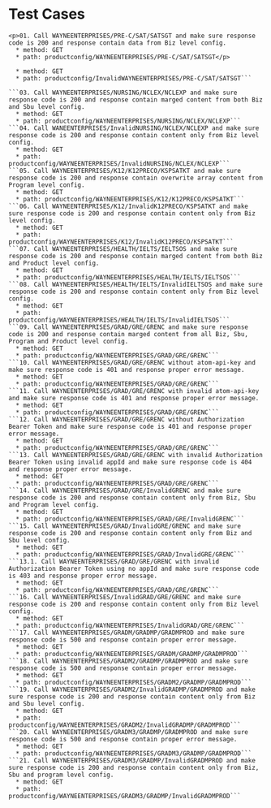 # Test Cases
```
<p>01. Call WAYNEENTERPRISES/PRE-C/SAT/SATSGT and make sure response code is 200 and response contain data from Biz level config.
  * method: GET
  * path: productconfig/WAYNEENTERPRISES/PRE-C/SAT/SATSGT</p>
```
```02. Call InvalidWAYNEENTERPRISES/PRE-C/SAT/SATSGT and make sure response code is 404 and response contain proper error message.
  * method: GET
  * path: productconfig/InvalidWAYNEENTERPRISES/PRE-C/SAT/SATSGT```

```03. Call WAYNEENTERPRISES/NURSING/NCLEX/NCLEXP and make sure response code is 200 and response contain marged content from both Biz and Sbu level config.
  * method: GET
  * path: productconfig/WAYNEENTERPRISES/NURSING/NCLEX/NCLEXP```
```04. Call WANEENTERPRISES/InvalidNURSING/NCLEX/NCLEXP and make sure response code is 200 and response contain content only from Biz level config.
  * method: GET
  * path: productconfig/WAYNEENTERPRISES/InvalidNURSING/NCLEX/NCLEXP```
```05. Call WAYNEENTERPRISES/K12/K12PRECO/KSPSATKT and make sure response code is 200 and response contain overwrite array content from Program level config.
  * method: GET
  * path: productconfig/WAYNEENTERPRISES/K12/K12PRECO/KSPSATKT```
```06. Call WAYNEENTERPRISES/K12/InvalidK12PRECO/KSPSATKT and make sure response code is 200 and response contain content only from Biz level config.
  * method: GET
  * path: productconfig/WAYNEENTERPRISES/K12/InvalidK12PRECO/KSPSATKT```
```07. Call WAYNEENTERPRISES/HEALTH/IELTS/IELTSOS and make sure response code is 200 and response contain marged content from both Biz and Product level config.
  * method: GET
  * path: productconfig/WAYNEENTERPRISES/HEALTH/IELTS/IELTSOS```
```08. Call WAYNEENTERPRISES/HEALTH/IELTS/InvalidIELTSOS and make sure response code is 200 and response contain content only from Biz level config.
  * method: GET
  * path: productconfig/WAYNEENTERPRISES/HEALTH/IELTS/InvalidIELTSOS```
```09. Call WAYNEENTERPRISES/GRAD/GRE/GRENC and make sure response code is 200 and response contain marged content from all Biz, Sbu, Program and Product level config.
  * method: GET
  * path: productconfig/WAYNEENTERPRISES/GRAD/GRE/GRENC```
```10. Call WAYNEENTERPRISES/GRAD/GRE/GRENC without atom-api-key and make sure response code is 401 and response proper error message.
  * method: GET
  * path: productconfig/WAYNEENTERPRISES/GRAD/GRE/GRENC```
```11. Call WAYNEENTERPRISES/GRAD/GRE/GRENC with invalid atom-api-key and make sure response code is 401 and response proper error message.
  * method: GET
  * path: productconfig/WAYNEENTERPRISES/GRAD/GRE/GRENC```
```12. Call WAYNEENTERPRISES/GRAD/GRE/GRENC without Authorization Bearer Token and make sure response code is 401 and response proper error message.
  * method: GET
  * path: productconfig/WAYNEENTERPRISES/GRAD/GRE/GRENC```
```13. Call WAYNEENTERPRISES/GRAD/GRE/GRENC with invalid Authorization Bearer Token using invalid appId and make sure response code is 404 and response proper error message.
  * method: GET
  * path: productconfig/WAYNEENTERPRISES/GRAD/GRE/GRENC```
```14. Call WAYNEENTERPRISES/GRAD/GRE/InvalidGRENC and make sure response code is 200 and response contain content only from Biz, Sbu and Program level config.
  * method: GET
  * path: productconfig/WAYNEENTERPRISES/GRAD/GRE/InvalidGRENC```
```15. Call WAYNEENTERPRISES/GRAD/InvalidGRE/GRENC and make sure response code is 200 and response contain content only from Biz and Sbu level config.
  * method: GET
  * path: productconfig/WAYNEENTERPRISES/GRAD/InvalidGRE/GRENC```
```13.1. Call WAYNEENTERPRISES/GRAD/GRE/GRENC with invalid Authorization Bearer Token using no appId and make sure response code is 403 and response proper error message.
  * method: GET
  * path: productconfig/WAYNEENTERPRISES/GRAD/GRE/GRENC```
```16. Call WAYNEENTERPRISES/InvalidGRAD/GRE/GRENC and make sure response code is 200 and response contain content only from Biz level config.
  * method: GET
  * path: productconfig/WAYNEENTERPRISES/InvalidGRAD/GRE/GRENC```
```17. Call WAYNEENTERPRISES/GRADM/GRADMP/GRADMPROD and make sure response code is 500 and response contain proper error message.
  * method: GET
  * path: productconfig/WAYNEENTERPRISES/GRADM/GRADMP/GRADMPROD```
```18. Call WAYNEENTERPRISES/GRADM2/GRADMP/GRADMPROD and make sure response code is 500 and response contain proper error message.
  * method: GET
  * path: productconfig/WAYNEENTERPRISES/GRADM2/GRADMP/GRADMPROD```
```19. Call WAYNEENTERPRISES/GRADM2/InvalidGRADMP/GRADMPROD and make sure response code is 200 and response contain content only from Biz and Sbu level config.
  * method: GET
  * path: productconfig/WAYNEENTERPRISES/GRADM2/InvalidGRADMP/GRADMPROD```
```20. Call WAYNEENTERPRISES/GRADM3/GRADMP/GRADMPROD and make sure response code is 500 and response contain proper error message.
  * method: GET
  * path: productconfig/WAYNEENTERPRISES/GRADM3/GRADMP/GRADMPROD```
```21. Call WAYNEENTERPRISES/GRADM3/GRADMP/InvalidGRADMPROD and make sure response code is 200 and response contain content only from Biz, Sbu and program level config.
  * method: GET
  * path: productconfig/WAYNEENTERPRISES/GRADM3/GRADMP/InvalidGRADMPROD```

